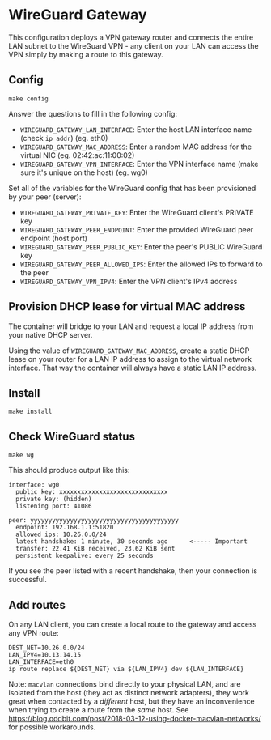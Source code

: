 # WireGuard Gateway

This configuration deploys a VPN gateway router and connects the
entire LAN subnet to the WireGuard VPN - any client on your LAN can
access the VPN simply by making a route to this gateway.

## Config

```
make config
```

Answer the questions to fill in the following config:

  * `WIREGUARD_GATEWAY_LAN_INTERFACE`: Enter the host LAN interface name (check `ip addr`) (eg. eth0)
  * `WIREGUARD_GATEWAY_MAC_ADDRESS`: Enter a random MAC address for the virtual NIC (eg. 02:42:ac:11:00:02)
  * `WIREGUARD_GATEWAY_VPN_INTERFACE`: Enter the VPN interface name (make sure it's unique on the host) (eg. wg0)

Set all of the variables for the WireGuard config that has been
provisioned by your peer (server):

  * `WIREGUARD_GATEWAY_PRIVATE_KEY`: Enter the WireGuard client's PRIVATE key
  * `WIREGUARD_GATEWAY_PEER_ENDPOINT`: Enter the provided WireGuard peer endpoint (host:port)
  * `WIREGUARD_GATEWAY_PEER_PUBLIC_KEY`: Enter the peer's PUBLIC WireGuard key
  * `WIREGUARD_GATEWAY_PEER_ALLOWED_IPS`: Enter the allowed IPs to forward to the peer
  * `WIREGUARD_GATEWAY_VPN_IPV4`: Enter the VPN client's IPv4 address

## Provision DHCP lease for virtual MAC address

The container will bridge to your LAN and request a local IP address
from your native DHCP server.

Using the value of `WIREGUARD_GATEWAY_MAC_ADDRESS`, create a static
DHCP lease on your router for a LAN IP address to assign to the
virtual network interface. That way the container will always have a
static LAN IP address.

## Install

```
make install
```

## Check WireGuard status

```
make wg
```

This should produce output like this:

```
interface: wg0
  public key: xxxxxxxxxxxxxxxxxxxxxxxxxxxxxx
  private key: (hidden)
  listening port: 41086

peer: yyyyyyyyyyyyyyyyyyyyyyyyyyyyyyyyyyyyyyyyy
  endpoint: 192.168.1.1:51820
  allowed ips: 10.26.0.0/24
  latest handshake: 1 minute, 30 seconds ago      <----- Important
  transfer: 22.41 KiB received, 23.62 KiB sent
  persistent keepalive: every 25 seconds
```

If you see the peer listed with a recent handshake, then your
connection is successful.

## Add routes

On any LAN client, you can create a local route to the gateway and
access any VPN route:

```
DEST_NET=10.26.0.0/24
LAN_IPV4=10.13.14.15
LAN_INTERFACE=eth0
ip route replace ${DEST_NET} via ${LAN_IPV4} dev ${LAN_INTERFACE}
```

Note: `macvlan` connections bind directly to your physical LAN, and
are isolated from the host (they act as distinct network adapters),
they work great when contacted by a *different* host, but they have an
inconvenience when trying to create a route from the *same* host. See
https://blog.oddbit.com/post/2018-03-12-using-docker-macvlan-networks/
for possible workarounds.
